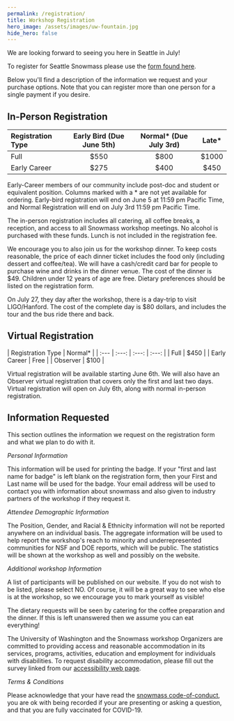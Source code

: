 ```yaml
---
permalink: /registration/
title: Workshop Registration
hero_image: /assets/images/uw-fountain.jpg
hide_hero: false
---
```


We are looking forward to seeing you here in Seattle in July!

To register for Seattle Snowmass please use the [form found here](https://cvent.me/vz43ry).

Below you'll find a description of the information we request and your purchase options. Note that you can register more than one person for a single payment if you desire.

## In-Person Registration

| Registration Type | Early Bird (Due June 5th) | Normal* (Due July 3rd) | Late* |
| :--- | :---: | :---: | :---: |
| Full | $550 | $800 | $1000 |
| Early Career | $275 | $400 | $450 |

Early-Career members of our community include post-doc and student or equivalent position. Columns marked with a * are not yet available for ordering. Early-bird registration will end on June 5 at 11:59 pm Pacific Time, and Normal Registration will end on July 3rd 11:59 pm Pacific Time.

The in-person registration includes all catering, all coffee breaks, a reception, and access to all Snowmass workshop meetings. No alcohol is purchased with these funds. Lunch is not included in the registration fee.

We encourage you to also join us for the workshop dinner. To keep costs reasonable, the price of each dinner ticket includes the food only (including dessert and coffee/tea). We will have a cash/credit card bar for people to purchase wine and drinks in the dinner venue. The cost of the dinner is $49. Children under 12 years of age are free. Dietary preferences should be listed on the registration form.

On July 27, they day after the workshop, there is a day-trip to visit LIGO/Hanford. The cost of the complete day is $80 dollars, and includes the tour and the bus ride there and back.

## Virtual Registration

| Registration Type | Normal* |
| :--- | :---: | :---: | :---: |
| Full | $450 |
| Early Career | Free |
| Observer | $100 |

Virtual registration will be available starting June 6th. We will also have an Observer virtual registration that covers only the first and last two days. Virtual registration will open on July 6th, along with normal in-person registration.

## Information Requested

This section outlines the information we request on the registration form and what we plan to do with it.

_Personal Information_

This information will be used for printing the badge. If your "first and last name for badge" is left blank on the registration form, then your First and Last name will be used for the badge. Your email address will be used to contact you with information about snowmass and also given to industry partners of the workshop if they request it.

_Attendee Demographic Information_

The Position, Gender, and Racial & Ethnicity information will not be reported anywhere on an individual basis. The aggregate information will be used to help report the workshop's reach to minority and underrepresented communities for NSF and DOE reports, which will be public. The statistics will be shown at the workshop as well and possibly on the website.

_Additional workshop Information_

A list of participants will be published on our website. If you do not wish to be listed, please select NO. Of course, it will be a great way to see who else is at the workshop, so we encourage you to mark yourself as visible!

The dietary requests will be seen by catering for the coffee preparation and the dinner. If this is left unanswered then we assume you can eat everything!

The University of Washington and the Snowmass workshop Organizers are committed to providing access and reasonable accommodation in its services, programs, activities, education and employment for individuals with disabilities. To request disability accommodation, please fill out the survey linked from our [accessibility web page](http://seattlesnowmass2021.net/accessibility/).

_Terms & Conditions_

Please acknowledge that your have read the [snowmass code-of-conduct](http://seattlesnowmass2021.net/codeofconduct/), you are ok with being recorded if your are presenting or asking a question, and that you are fully vaccinated for COVID-19.
